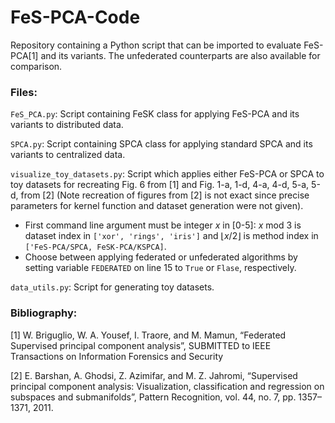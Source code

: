 # FeS-PCA-Code
Repository containing a Python script that can be imported to evaluate FeS-PCA[1] and its variants. The unfederated counterparts are also available for comparison.

### Files:

`FeS_PCA.py`: Script containing FeSK class for applying FeS-PCA and its variants to distributed data.

`SPCA.py`: Script containing SPCA class for applying standard SPCA and its variants to centralized data.

`visualize_toy_datasets.py`: Script which applies either FeS-PCA or SPCA to toy datasets for recreating Fig. 6 from [1] and Fig. 1-a, 1-d, 4-a, 4-d, 5-a, 5-d, from [2] (Note recreation of figures from [2] is not exact since precise parameters for kernel function and dataset generation were not given).
 - First command line argument must be integer *x* in [0-5]: *x* mod 3 is dataset index in `['xor', 'rings', 'iris']` and ⌊*x*/2⌋ is method index in `['FeS-PCA/SPCA, FeSK-PCA/KSPCA]`.
 - Choose between applying federated or unfederated algorithms by setting variable `FEDERATED` on line 15 to `True` or `Flase`, respectively. 

`data_utils.py`: Script for generating toy datasets.

### Bibliography:

[1] W. Briguglio, W. A. Yousef, I. Traore, and M. Mamun, “Federated Supervised principal component analysis”, SUBMITTED to IEEE Transactions on Information Forensics and Security

[2] E. Barshan, A. Ghodsi, Z. Azimifar, and M. Z. Jahromi, “Supervised principal component analysis: Visualization, classification and regression on subspaces and submanifolds”, Pattern Recognition, vol. 44, no. 7, pp.
1357–1371, 2011.